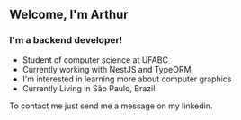 ## Welcome, I'm Arthur

### I'm a backend developer!
- Student of computer science at UFABC
- Currently working with NestJS and TypeORM
- I'm interested in learning more about computer graphics
- Currently Living in São Paulo, Brazil.

To contact me just send me a message on my linkedin.
